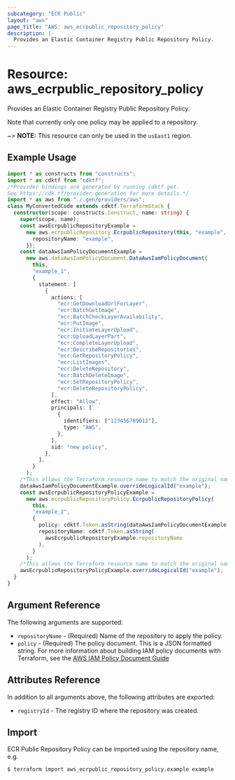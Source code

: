 ```yaml
---
subcategory: "ECR Public"
layout: "aws"
page_title: "AWS: aws_ecrpublic_repository_policy"
description: |-
  Provides an Elastic Container Registry Public Repository Policy.
---
```


# Resource: aws_ecrpublic_repository_policy

Provides an Elastic Container Registry Public Repository Policy.

Note that currently only one policy may be applied to a repository.

~> **NOTE:** This resource can only be used in the `usEast1` region.

## Example Usage

```typescript
import * as constructs from "constructs";
import * as cdktf from "cdktf";
/*Provider bindings are generated by running cdktf get.
See https://cdk.tf/provider-generation for more details.*/
import * as aws from "./.gen/providers/aws";
class MyConvertedCode extends cdktf.TerraformStack {
  constructor(scope: constructs.Construct, name: string) {
    super(scope, name);
    const awsEcrpublicRepositoryExample =
      new aws.ecrpublicRepository.EcrpublicRepository(this, "example", {
        repositoryName: "example",
      });
    const dataAwsIamPolicyDocumentExample =
      new aws.dataAwsIamPolicyDocument.DataAwsIamPolicyDocument(
        this,
        "example_1",
        {
          statement: [
            {
              actions: [
                "ecr:GetDownloadUrlForLayer",
                "ecr:BatchGetImage",
                "ecr:BatchCheckLayerAvailability",
                "ecr:PutImage",
                "ecr:InitiateLayerUpload",
                "ecr:UploadLayerPart",
                "ecr:CompleteLayerUpload",
                "ecr:DescribeRepositories",
                "ecr:GetRepositoryPolicy",
                "ecr:ListImages",
                "ecr:DeleteRepository",
                "ecr:BatchDeleteImage",
                "ecr:SetRepositoryPolicy",
                "ecr:DeleteRepositoryPolicy",
              ],
              effect: "Allow",
              principals: [
                {
                  identifiers: ["123456789012"],
                  type: "AWS",
                },
              ],
              sid: "new policy",
            },
          ],
        }
      );
    /*This allows the Terraform resource name to match the original name. You can remove the call if you don't need them to match.*/
    dataAwsIamPolicyDocumentExample.overrideLogicalId("example");
    const awsEcrpublicRepositoryPolicyExample =
      new aws.ecrpublicRepositoryPolicy.EcrpublicRepositoryPolicy(
        this,
        "example_2",
        {
          policy: cdktf.Token.asString(dataAwsIamPolicyDocumentExample.json),
          repositoryName: cdktf.Token.asString(
            awsEcrpublicRepositoryExample.repositoryName
          ),
        }
      );
    /*This allows the Terraform resource name to match the original name. You can remove the call if you don't need them to match.*/
    awsEcrpublicRepositoryPolicyExample.overrideLogicalId("example");
  }
}

```

## Argument Reference

The following arguments are supported:

* `repositoryName` - (Required) Name of the repository to apply the policy.
* `policy` - (Required) The policy document. This is a JSON formatted string. For more information about building IAM policy documents with Terraform, see the [AWS IAM Policy Document Guide](https://learn.hashicorp.com/terraform/aws/iam-policy)

## Attributes Reference

In addition to all arguments above, the following attributes are exported:

* `registryId` - The registry ID where the repository was created.

## Import

ECR Public Repository Policy can be imported using the repository name, e.g.

```
$ terraform import aws_ecrpublic_repository_policy.example example
```

<!-- cache-key: cdktf-0.17.0-pre.15 input-f6c9df21d7db5792d7dcc0ce1c732e527d4c77ee76dc4845a36a92fa7c3568d2 -->